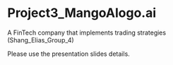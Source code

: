 # Project3_MangoAlogo.ai
A FinTech company that implements trading strategies (Shang_Elias_Group_4)

Please use the presentation slides details.
